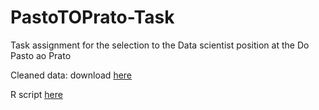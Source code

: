 # PastoTOPrato-Task
Task assignment for the selection to the Data scientist position at the Do Pasto ao Prato 

Cleaned data: download [here](https://github.com/Ecosantos/PastoTOPrato-Task/raw/main/Data_task1.xlsx)

R script [here](https://raw.githubusercontent.com/Ecosantos/PastoTOPrato-Task/main/Do%20pasto%20ao%20Prato%20-%20Task%2010%20April%2023.R)
